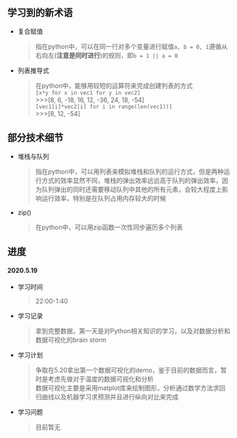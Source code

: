 ## 学习到的新术语
* 复合赋值
  >指在python中，可以在同一行对多个变量进行赋值`a, b = 0, 1`遵循从右向左(**注意是同时进行**)的规则，即`b = 1 || a = 0`
* 列表推导式
  >在python中，能够用较短的运算符来完成创建列表的方式  
  `[x*y for x in vec1 for y in vec2]`  
  \>\>\>[8, 6, -18, 16, 12, -36, 24, 18, -54]  
  `[vec1[i]*vec2[i] for i in range(len(vec1))]`  
  \>\>\>[8, 12, -54]
## 部分技术细节
* 堆栈与队列
  >指在python中，可以用列表来模拟堆栈和队列的运行方式，但是两种运行方式的效率显然不同，堆栈的弹出效率远远高于队列的弹出效率，因为队列弹出的同时还需要移动队列中其他的所有元素，会较大程度上影响运行效率，特别是在队列占用内存较大的时候
* zip()
  >在python中，可以用zip函数一次性同步遍历多个列表
## 进度
#### 2020.5.19
* 学习时间  
  >22:00-1:40
* 学习记录  
  >拿到完整数据，第一天是对Python相关知识的学习，以及对数据分析和数据可视化的brain storm
* 学习计划  
  >争取在5.20拿出第一个数据可视化的demo，鉴于目前的数据而言，暂时是考虑先做对于温度的数据可视化和分析  
  数据可视化主要是采用matplot库来绘制图形，分析通过数学方法求回归曲线以及机器学习求预测并且进行纵向对比来完成  
* 学习问题  
  >目前暂无